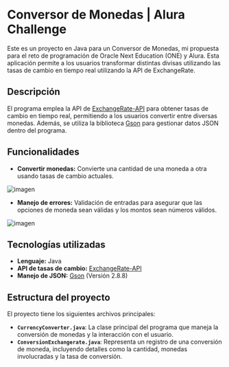 # Conversor de Monedas | Alura Challenge

Este es un proyecto en Java para un Conversor de Monedas, mi propuesta para el reto de programación de Oracle Next Education (ONE) y Alura. Esta aplicación permite a los usuarios transformar distintas divisas utilizando las tasas de cambio en tiempo real utilizando la API de ExchangeRate.

## Descripción

El programa emplea la API de [ExchangeRate-API](https://www.exchangerate-api.com/) para obtener tasas de cambio en tiempo real, permitiendo a los usuarios convertir entre diversas monedas. Además, se utiliza la biblioteca [Gson](https://github.com/google/gson) para gestionar datos JSON dentro del programa.

## Funcionalidades

- **Convertir monedas:** Convierte una cantidad de una moneda a otra usando tasas de cambio actuales.

![imagen](https://github.com/user-attachments/assets/5f91ae2e-64a0-4a67-b41b-3d97f81cfbbf)

- **Manejo de errores:** Validación de entradas para asegurar que las opciones de moneda sean válidas y los montos sean números válidos.

![imagen](https://github.com/user-attachments/assets/5b73d68c-348c-4dc6-bb80-508fb3ad022d)

## Tecnologías utilizadas

- **Lenguaje:** Java
- **API de tasas de cambio:** [ExchangeRate-API](https://www.exchangerate-api.com/)
- **Manejo de JSON:** [Gson](https://github.com/google/gson) (Versión 2.8.8)

## Estructura del proyecto

El proyecto tiene los siguientes archivos principales:

- **`CurrencyConverter.java`**: La clase principal del programa que maneja la conversión de monedas y la interacción con el usuario.
- **`ConversionExchangerate.java`**: Representa un registro de una conversión de moneda, incluyendo detalles como la cantidad, monedas involucradas y la tasa de conversión.

